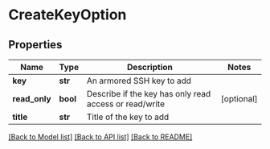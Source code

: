 # CreateKeyOption

## Properties
Name | Type | Description | Notes
------------ | ------------- | ------------- | -------------
**key** | **str** | An armored SSH key to add | 
**read_only** | **bool** | Describe if the key has only read access or read/write | [optional] 
**title** | **str** | Title of the key to add | 

[[Back to Model list]](../gitea/docs/README.md#documentation-for-models) [[Back to API list]](../gitea/docs/README.md#documentation-for-api-endpoints) [[Back to README]](../gitea/docs/README.md)

